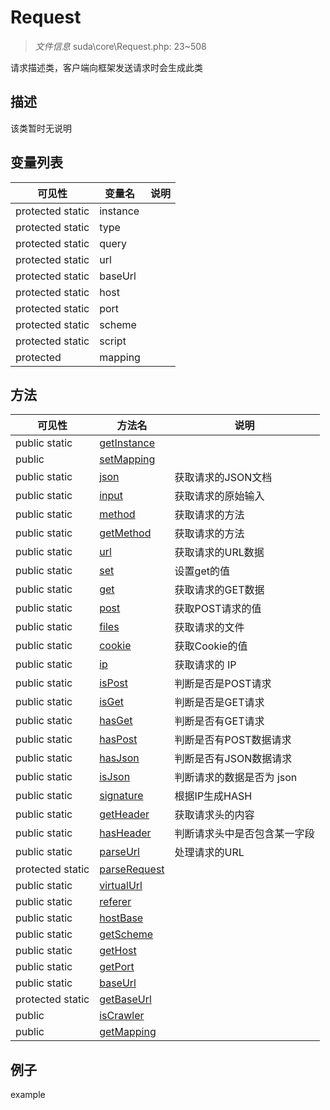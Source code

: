 #  Request 

> *文件信息* suda\core\Request.php: 23~508


请求描述类，客户端向框架发送请求时会生成此类


## 描述



该类暂时无说明


## 变量列表
| 可见性 |  变量名   | 说明 |
|--------|----|------|
| protected  static  | instance | | 
| protected  static  | type | | 
| protected  static  | query | | 
| protected  static  | url | | 
| protected  static  | baseUrl | | 
| protected  static  | host | | 
| protected  static  | port | | 
| protected  static  | scheme | | 
| protected  static  | script | | 
| protected    | mapping | | 

## 方法

| 可见性 | 方法名 | 说明 |
|--------|-------|------|
|  public  static|[getInstance](Request/getInstance.md) |  |
|  public  |[setMapping](Request/setMapping.md) |  |
|  public  static|[json](Request/json.md) | 获取请求的JSON文档 |
|  public  static|[input](Request/input.md) | 获取请求的原始输入 |
|  public  static|[method](Request/method.md) | 获取请求的方法 |
|  public  static|[getMethod](Request/getMethod.md) | 获取请求的方法 |
|  public  static|[url](Request/url.md) | 获取请求的URL数据 |
|  public  static|[set](Request/set.md) | 设置get的值 |
|  public  static|[get](Request/get.md) | 获取请求的GET数据 |
|  public  static|[post](Request/post.md) | 获取POST请求的值 |
|  public  static|[files](Request/files.md) | 获取请求的文件 |
|  public  static|[cookie](Request/cookie.md) | 获取Cookie的值 |
|  public  static|[ip](Request/ip.md) | 获取请求的 IP |
|  public  static|[isPost](Request/isPost.md) | 判断是否是POST请求 |
|  public  static|[isGet](Request/isGet.md) | 判断是否是GET请求 |
|  public  static|[hasGet](Request/hasGet.md) | 判断是否有GET请求 |
|  public  static|[hasPost](Request/hasPost.md) | 判断是否有POST数据请求 |
|  public  static|[hasJson](Request/hasJson.md) | 判断是否有JSON数据请求 |
|  public  static|[isJson](Request/isJson.md) | 判断请求的数据是否为 json |
|  public  static|[signature](Request/signature.md) | 根据IP生成HASH |
|  public  static|[getHeader](Request/getHeader.md) | 获取请求头的内容 |
|  public  static|[hasHeader](Request/hasHeader.md) | 判断请求头中是否包含某一字段 |
|  public  static|[parseUrl](Request/parseUrl.md) | 处理请求的URL |
|  protected  static|[parseRequest](Request/parseRequest.md) |  |
|  public  static|[virtualUrl](Request/virtualUrl.md) |  |
|  public  static|[referer](Request/referer.md) |  |
|  public  static|[hostBase](Request/hostBase.md) |  |
|  public  static|[getScheme](Request/getScheme.md) |  |
|  public  static|[getHost](Request/getHost.md) |  |
|  public  static|[getPort](Request/getPort.md) |  |
|  public  static|[baseUrl](Request/baseUrl.md) |  |
|  protected  static|[getBaseUrl](Request/getBaseUrl.md) |  |
|  public  |[isCrawler](Request/isCrawler.md) |  |
|  public  |[getMapping](Request/getMapping.md) |  |
 

## 例子

example
